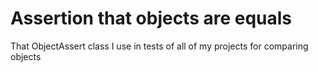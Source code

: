 # Assertion that objects are equals

That ObjectAssert class I use in tests of all of my projects for comparing objects